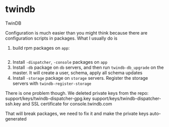 # twindb
TwinDB


Configuration is much easier than you might think because there are configuration scripts in packages.
What I usually do is 
1) build rpm packages on `app`:
```make rpm
```
2) Install `-dispatcher`, `-console` packages on `app`
3) Install `-db` package on `db` servers, and then run `twindb-db_upgrade` on the master. It will create a user, schema, apply all schema updates
4) Install `-storage` package on `storage` servers. Register the storage servers with `twindb-register-storage`

There is one problem though. We deleted private keys from the repo:
support/keys/twindb-dispatcher-gpg.key
support/keys/twindb-dispatcher-ssh.key
and SSL certificate for console.twindb.com

That will break packages, we need to fix it and make the private keys auto-generated
